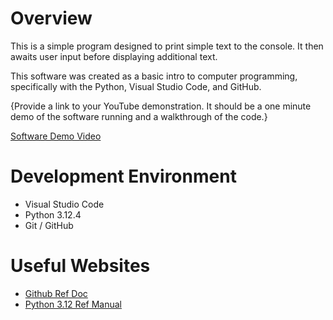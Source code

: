 # Overview

This is a simple program designed to print simple text to the console. It then awaits user input before displaying additional text.

This software was created as a basic intro to computer programming, specifically with the Python, Visual Studio Code, and GitHub.

{Provide a link to your YouTube demonstration. It should be a one minute demo of the software running and a walkthrough of the code.}

[Software Demo Video](https://www.youtube.com/watch?v=iXXEAONKoMw)

# Development Environment

- Visual Studio Code
- Python 3.12.4
- Git / GitHub

# Useful Websites

- [Github Ref Doc](https://docs.github.com/en/get-started/start-your-journey/hello-world)
- [Python 3.12 Ref Manual](https://docs.python.org/3.12/library/index.html)
